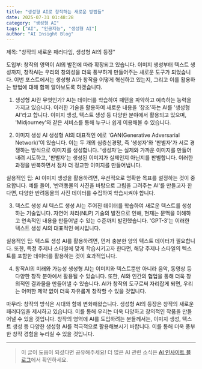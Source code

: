 ```yaml
---
title: "생성형 AI로 창작하는 새로운 방법들"
date: 2025-07-31 01:48:28
category: "생성형 AI"
tags: ["AI", "인공지능", "생성형 AI"]
author: "AI Insight Blog"
---
```


제목: "창작의 새로운 패러다임, 생성형 AI의 등장"

도입부:
창작의 영역이 AI의 발전에 따라 확장되고 있습니다. 이미지 생성부터 텍스트 생성까지, 창작AI는 우리의 창의성을 더욱 풍부하게 만들어주는 새로운 도구가 되었습니다. 이번 포스트에서는 생성형 AI가 창작을 어떻게 혁신하고 있는지, 그리고 이를 활용하는 방법에 대해 함께 알아보도록 하겠습니다.

1. 생성형 AI란 무엇인가?
AI는 데이터를 학습하여 패턴을 파악하고 예측하는 능력을 가지고 있습니다. 이러한 기술을 활용하여 새로운 내용을 '창조'하는 AI를 '생성형 AI'라고 합니다. 이미지 생성, 텍스트 생성 등 다양한 분야에서 활용되고 있으며, 'Midjourney'와 같은 서비스를 통해 누구나 쉽게 이용해볼 수 있습니다.

2. 이미지 생성 AI
생성형 AI의 대표적인 예로 'GAN(Generative Adversarial Network)'이 있습니다. 이는 두 개의 심층신경망, 즉 '생성자'와 '판별자'가 서로 경쟁하는 방식으로 이미지를 생성합니다. '생성자'는 실제와 가까운 이미지를 만들어내려 시도하고, '판별자'는 생성된 이미지가 실제인지 아닌지를 판별합니다. 이러한 과정을 반복하면서 점차 더 정교한 이미지를 만들어냅니다. 

실용적인 팁: AI 이미지 생성을 활용하려면, 우선적으로 명확한 목표를 설정하는 것이 중요합니다. 예를 들어, '반려동물의 사진을 바탕으로 그림을 그려주는 AI'를 만들고자 한다면, 다양한 반려동물의 사진 데이터를 수집하여 학습시켜야 합니다.

3. 텍스트 생성 AI
텍스트 생성 AI는 주어진 데이터를 학습하여 새로운 텍스트를 생성하는 기술입니다. 자연어 처리(NLP) 기술의 발전으로 인해, 현재는 문맥을 이해하고 연속적인 내용을 만들어낼 수 있는 수준까지 발전했습니다. 'GPT-3'는 이러한 텍스트 생성 AI의 대표적인 예시입니다.

실용적인 팁: 텍스트 생성 AI를 활용하려면, 먼저 충분한 양의 텍스트 데이터가 필요합니다. 또한, 특정 주제나 스타일에 맞게 학습시키고자 한다면, 해당 주제나 스타일의 텍스트를 포함한 데이터를 활용하는 것이 효과적입니다.

4. 창작AI의 미래와 가능성
생성형 AI는 이미지와 텍스트뿐만 아니라 음악, 동영상 등 다양한 창작 분야에서 활용될 수 있습니다. 또한, AI와 인간의 협업을 통해 더욱 창의적인 결과물을 만들어낼 수 있습니다. AI가 창작의 도구로써 자리잡게 되면, 우리는 어떠한 제약 없이 더욱 자유롭게 창작할 수 있을 것입니다.

마무리:
창작의 방식은 시대와 함께 변화해왔습니다. 생성형 AI의 등장은 창작의 새로운 패러다임을 제시하고 있습니다. 이를 통해 우리는 더욱 다양하고 창의적인 작품을 만들어낼 수 있을 것입니다. 창작의 영역에 AI를 도입하려는 분들께서는, 이미지 생성, 텍스트 생성 등 다양한 생성형 AI를 적극적으로 활용해보시기 바랍니다. 이를 통해 더욱 풍부한 창작 경험을 누리실 수 있을 것입니다.

---

> 이 글이 도움이 되셨다면 공유해주세요! 
> 더 많은 AI 관련 소식은 [AI 인사이트 블로그](https://tonyhwang1004.github.io/ai-insight-blog)에서 확인하세요.
